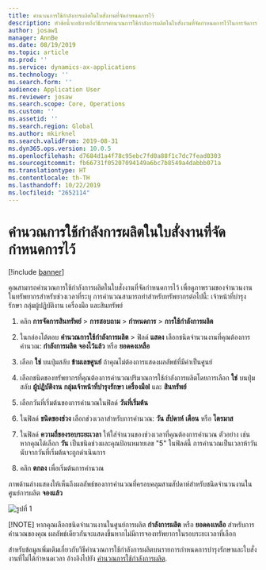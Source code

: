 ```yaml
---
title: คำนวณการใช้กำลังการผลิตในใบสั่งงานที่จัดกำหนดการไว้
description: หัวข้อนี้จะอธิบายถึงวิธีการคำนวณการใช้กำลังการผลิตในใบสั่งงานที่จัดกำหนดการไว้ในการจัดการสินทรัพย์
author: josaw1
manager: AnnBe
ms.date: 08/19/2019
ms.topic: article
ms.prod: ''
ms.service: dynamics-ax-applications
ms.technology: ''
ms.search.form: ''
audience: Application User
ms.reviewer: josaw
ms.search.scope: Core, Operations
ms.custom: ''
ms.assetid: ''
ms.search.region: Global
ms.author: mkirknel
ms.search.validFrom: 2019-08-31
ms.dyn365.ops.version: 10.0.5
ms.openlocfilehash: d7684d1a4f78c95ebc7fd0a88f1c7dc7fead0303
ms.sourcegitcommit: fb66731f05207094149a6bc7b8549a4dabbb071a
ms.translationtype: HT
ms.contentlocale: th-TH
ms.lasthandoff: 10/22/2019
ms.locfileid: "2652114"
---
```

# <a name="calculate-capacity-load-on-scheduled-work-orders"></a>คำนวณการใช้กำลังการผลิตในใบสั่งงานที่จัดกำหนดการไว้

[!include [banner](../../includes/banner.md)]

 

คุณสามารถคำนวณการใช้กำลังการผลิตในใบสั่งงานที่จัดกำหนดการไว้ เพื่อดูภาพรวมของจำนวนงานในทรัพยากรสำหรับช่วงเวลาที่ระบุ การคำนวณสามารถทำสำหรับทรัพยากรต่อไปนี้: เจ้าหน้าที่บำรุงรักษา กลุ่มผู้ปฏิบัติงาน เครื่องมือ และสินทรัพย์

1. คลิก **การจัดการสินทรัพย์** > **การสอบถาม** > **กำหนดการ** > **การใช้กำลังการผลิต**

2. ในกล่องโต้ตอบ **คำนวณการใช้กำลังการผลิต** > ฟิลด์ **แสดง** เลือกชนิดจำนวนงานที่คุณต้องการคำนวณ: **กำลังการผลิต** **จองไว้แล้ว** หรือ **ยอดคงเหลือ**

3. เลือก **ใช่** บนปุ่มสลับ **ข้ามเลขศูนย์** ถ้าคุณไม่ต้องการแสดงผลลัพธ์ที่มีค่าเป็นศูนย์

4. เลือกชนิดของทรัพยากรที่คุณต้องการคำนวณปริมาณการใช้กำลังการผลิตโดยการเลือก **ใช่** บนปุ่มสลับ **ผู้ปฏิบัติงาน** **กลุ่มเจ้าหน้าที่บำรุงรักษา** **เครื่องมือl** และ **สินทรัพย์**

5. เลือกวันที่เริ่มต้นของการคำนวณในฟิลด์ **วันที่เริ่มต้น**

6. ในฟิลด์ **ชนิดของช่วง** เลือกช่วงเวลาสำหรับการคำนวณ: **วัน** **สัปดาห์** **เดือน** หรือ **ไตรมาส**

7. ในฟิลด์ **ความถี่ของรอบระยะเวลา** ให้ใส่จำนวนของช่วงเวลาที่คุณต้องการคำนวณ ตัวอย่าง เช่น หากคุณได้เลือก **วัน** เป็นชนิดช่วงและคุณป้อนหมายเลข "5" ในฟิลด์นี้ การคำนวณเป็นเวลาห้าวันนับจากวันที่เริ่มต้นจะถูกดำเนินการ

8. คลิก **ตกลง** เพื่อเริ่มต้นการคำนวณ

ภาพด้านล่างแสดงให้เห็นถึงผลลัพธ์ของการคำนวณที่ครอบคลุมสามสัปดาห์สำหรับชนิดจำนวนงานในศูนย์การผลิต **จองแล้ว**

![รูปที่ 1](media/08-work-order-scheduling.png)

[!NOTE]
หากคุณเลือกชนิดจำนวนงานในศูนย์การผลิต **กำลังการผลิต** หรือ **ยอดคงเหลือ** สำหรับการคำนวณของคุณ ผลลัพธ์เดียวกันจะแสดงขึ้นหากไม่มีการจองทรัพยากรในรอบระยะเวลาที่เลือก

สำหรับข้อมูลเพิ่มเติมเกี่ยวกับวิธีคำนวณการใช้กำลังการผลิตบนรายการกำหนดการบำรุงรักษาและใบสั่งงานที่ไม่ได้กำหนดเวลา อ้างอิงไปยัง [คำนวณการใช้กำลังการผลิต](../capacity-planning/calculate-capacity-load.md).


